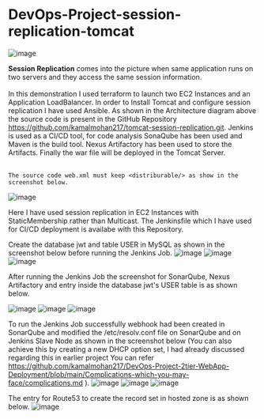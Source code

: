 # DevOps-Project-session-replication-tomcat

![image](https://github.com/user-attachments/assets/f3b1f999-471e-4640-8c4a-9ece6c4112af)

**Session Replication** comes into the picture when same application runs on two servers and they access the same session information.
<br><br/>
In this demonstration I used terraform to launch two EC2 Instances and an Application LoadBalancer. In order to Install Tomcat and configure session replication I have used Ansible. As shown in the Architecture diagram above the source code is present in the GitHub Repository https://github.com/kamalmohan217/tomcat-session-replication.git. Jenkins is used as a CI/CD tool, for code analysis SonaQube has been used and Maven is the build tool. Nexus Artifactory has been used to store the Artifacts. Finally the war file will be deployed in the Tomcat Server.
<br><br/>
```
The source code web.xml must keep <distriburable/> as show in the screenshot below.
```
![image](https://github.com/user-attachments/assets/d0ecbfd6-f1fd-426b-9e65-be19bc5fc4e4)

Here I have used session replication in EC2 Instances with StaticMembership rather than Multicast. The Jenkinsfile which I have used for CI/CD deployment is availabe with this Repository. 

Create the database jwt and table USER in MySQL as shown in the screenshot below before running the Jenkins Job.
![image](https://github.com/user-attachments/assets/4befe8b8-4ca8-4d2f-88ec-9a6efa8be6f6)
![image](https://github.com/user-attachments/assets/c54917fe-cc65-40fc-95e7-acb1956e7015)
![image](https://github.com/user-attachments/assets/f7a1ed0d-be24-4d98-8090-aaa294c97130)

After running the Jenkins Job the screenshot for SonarQube, Nexus Artifactory and entry inside the database jwt's USER table is as shown below.

![image](https://github.com/user-attachments/assets/d6a1e71d-c93a-4ced-aa28-f5432041cd2c)
![image](https://github.com/user-attachments/assets/73fcefab-dbfa-4d97-bef7-f86fe84ee224)
![image](https://github.com/user-attachments/assets/2c428b00-73b4-43cb-8338-e3fa4b23ef79)

To run the Jenkins Job successfully webhook had been created in SonarQube and modified the /etc/resolv.conf file on SonarQube and on Jenkins Slave Node as shown in the screenshot below (You can also achieve this by creating a new DHCP option set, I had already discussed regarding this in earlier project You can refer https://github.com/kamalmohan217/DevOps-Project-2tier-WebApp-Deployment/blob/main/Complications-which-you-may-face/complications.md ).
![image](https://github.com/user-attachments/assets/1f290de4-8925-4cf7-8f9b-efba7f3e2495)
![image](https://github.com/user-attachments/assets/f0afde40-329b-42e9-9d25-c539a9fc0683)
![image](https://github.com/user-attachments/assets/b7f7dddb-c9ec-4f89-9c14-9741f6962215)

The entry for Route53 to create the record set in hosted zone is as shown below.
![image](https://github.com/user-attachments/assets/7529d35a-9027-42e3-bb7e-0138ff6a25b4)
